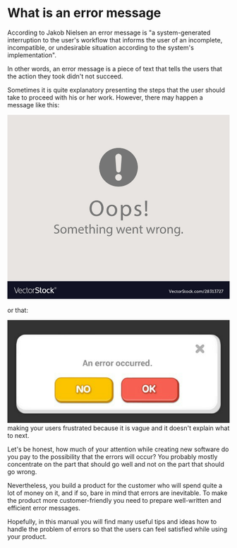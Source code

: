 # What is an error message #

 According to Jakob Nielsen an error message is "a system-generated interruption to the user's workflow that informs the user of an incomplete, incompatible, or undesirable situation according to the system's implementation".

In other words, an error message is a piece of text that tells the users that the action they took didn't not succeed.  

Sometimes it is quite explanatory presenting the steps that the user should take to proceed with his or her work. However, there may happen a message like this:

![oops](oops.jpg)

or that:

![wrong_message](wrong_message.png) 
making your users frustrated because it is vague and it doesn't explain what to next. 

Let's be honest, how much of your attention while creating new software do you pay to the possibility that the errors will occur?
You probably mostly concentrate on the part that should go well and not on the part that should go wrong.

Nevertheless, you build a product for the customer who will spend quite a lot of money on it, and if so, bare in mind that errors are inevitable. To make the product more customer-friendly you need to prepare well-written and efficient error messages.


Hopefully, in this manual you will find many useful tips and ideas how to handle the problem of errors so that the users can feel satisfied while using your product.